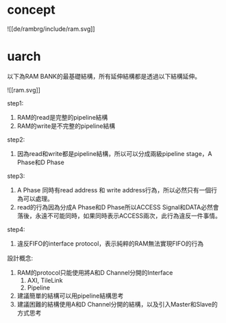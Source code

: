 # concept

![[de/rambrg/include/ram.svg]]
# uarch

以下為RAM BANK的最基礎結構，所有延伸結構都是透過以下結構延伸。

![[ram.svg]]

step1:
1. RAM的read是完整的pipeline結構
2. RAM的write是不完整的pipeline結構  

step2:
1. 因為read和write都是pipeline結構，所以可以分成兩級pipeline stage，A Phase和D Phase

step3:
1. A Phase 同時有read address 和 write address行為，所以必然只有一個行為可以處理。
2. read的行為因為分成A Phase和D Phase所以ACCESS Signal和DATA必然會落後，永遠不可能同時，如果同時表示ACCESS兩次，此行為違反一件事情。

step4:
1. 違反FIFO的interface protocol，表示純粹的RAM無法實現FIFO的行為

設計概念:
1. RAM的protocol只能使用將A和D Channel分開的Interface
    1. AXI, TileLink
    2. Pipeline
2. 建議簡單的結構可以用pipeline結構思考
3. 建議困難的結構使用A和D Channel分開的結構，以及引入Master和Slave的方式思考